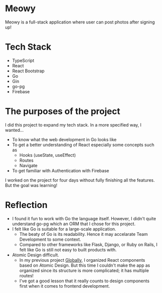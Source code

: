 # Meowy
Meowy is a full-stack application where user can post photos after signing up!

# Tech Stack
- TypeScript
- React
- React Bootstrap
- Go
- Gin
- go-pg
- Firebase

# The purposes of the project
I did this project to expand my tech stack. In a more specified way, I wanted...

- To know what the web development in Go looks like
- To get a better understanding of React especially some concepts such as
  - Hooks (useState, useEffect)
  - Routes
  - Navigate
- To get familiar with Authentication with Firebase

I worked on the project for four days without fully finishing all the features. But the goal was learning!

# Reflection

- I found it fun to work with Go the language itself. However, I didn't quite understand go-pg which an ORM that I chose for this project.
- I felt like Go is suitable for a large-scale application. 
  - The beaty of Go is its readability. Hence it may accelarate Team Development to some context.
  - Compared to other frameworks like Flask, Django, or Ruby on Rails, I felt like Go is still not easy to built products with.
- Atomic Design difficult. 
  - In my previous project [Globally](https://github.com/walnut07/Globally), I organized React components based on Atomic Design. But this time I couldn't make the app as organized since its structure is more complicated; it has multiple routes!
  - I've got a good lesson that it really counts to design components first when it comes to frontend development.
  

